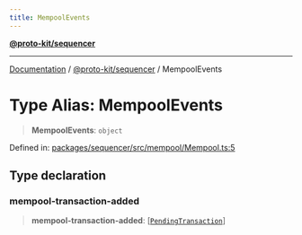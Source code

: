 ```yaml
---
title: MempoolEvents
---
```


[**@proto-kit/sequencer**](../README.md)

***

[Documentation](../../../README.md) / [@proto-kit/sequencer](../README.md) / MempoolEvents

# Type Alias: MempoolEvents

> **MempoolEvents**: `object`

Defined in: [packages/sequencer/src/mempool/Mempool.ts:5](https://github.com/proto-kit/framework/blob/b953c754e500c62f01fbbd6d09adfb2f5577269d/packages/sequencer/src/mempool/Mempool.ts#L5)

## Type declaration

### mempool-transaction-added

> **mempool-transaction-added**: \[[`PendingTransaction`](../classes/PendingTransaction.md)\]
